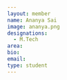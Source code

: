 ```yaml
---
layout: member
name: Ananya Sai
image: ananya.png
designations: 
  - M.Tech
area:
bio:
email:
type: student
---
```

